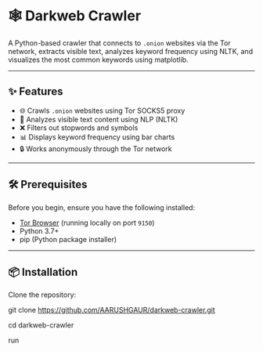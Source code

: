 # 🕸️ Darkweb Crawler

A Python-based crawler that connects to `.onion` websites via the Tor network, extracts visible text, analyzes keyword frequency using NLTK, and visualizes the most common keywords using matplotlib.

-------------------------------------------------------------------------------------------------------------------------------------------------------------------------------------------------------------

## ✨ Features

- 🌐 Crawls `.onion` websites using Tor SOCKS5 proxy  
- 🧠 Analyzes visible text content using NLP (NLTK)
- ❌ Filters out stopwords and symbols
- 📊 Displays keyword frequency using bar charts
- 🔒 Works anonymously through the Tor network

-------------------------------------------------------------------------------------------------------------------------------------------------------------------------------------------------------------

## 🛠️ Prerequisites

Before you begin, ensure you have the following installed:

- [Tor Browser](https://www.torproject.org/) (running locally on port `9150`)
- Python 3.7+
- pip (Python package installer)

--------------------------------------------------------------------------------------------------------------------------------------------------------------------------------------------------------------

## 📦 Installation

Clone the repository:

git clone https://github.com/AARUSHGAUR/darkweb-crawler.git

cd darkweb-crawler

run
